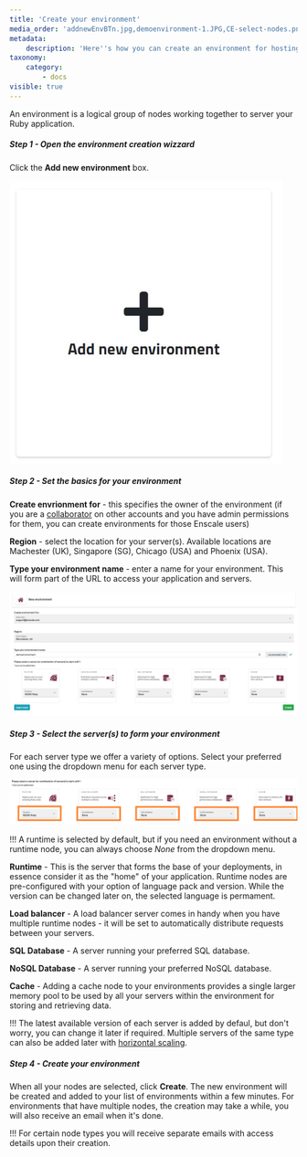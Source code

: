 ```yaml
---
title: 'Create your environment'
media_order: 'addnewEnvBTn.jpg,demoenvironment-1.JPG,CE-select-nodes.png'
metadata:
    description: 'Here''s how you can create an environment for hosting your Ruby application on Enscale.'
taxonomy:
    category:
        - docs
visible: true
---
```


An environment is a logical group of nodes working together to server your Ruby application. 

##### Step 1 - Open the environment creation wizzard

Click the **Add new environment** box.

![](addnewEnvBTn.jpg)

##### Step 2 - Set the basics for your environment

**Create envrionment for** - this specifies the owner of the environment (if you are a [collaborator](/features/collaboration) on other accounts and you have admin permissions for them, you can create environments for those Enscale users)

**Region** - select the location for your server(s). Available locations are Machester (UK), Singapore (SG), Chicago (USA) and Phoenix (USA).

**Type your environment name** - enter a name for your environment. This will form part of the URL to access your application and servers.

![](demoenvironment-1.JPG)


##### Step 3 - Select the server(s) to form your environment

For each server type we offer a variety of options. Select your preferred one using the dropdown menu for each server type.

![](CE-select-nodes.png)

!!! A runtime is selected by default, but if you need an environment without a runtime node, you can always choose *None* from the dropdown menu.

**Runtime** - This is the server that forms the base of your deployments, in essence consider it as the "home" of your application. Runtime nodes are pre-configured with your option of language pack and version. While the version can be changed later on, the selected language is permament.

**Load balancer** - A load balancer server comes in handy when you have multiple runtime nodes - it will be set to automatically distribute requests between your servers.

**SQL Database** - A server running your preferred SQL database.

**NoSQL Database** - A server running your preferred NoSQL database.

**Cache** - Adding a cache node to your environments provides a single larger memory pool to be used by all your servers within the environment for storing and retrieving data.

!!! The latest available version of each server is added by defaul, but don't worry, you can change it later if required. Multiple servers of the same type can also be added later with [horizontal scaling](/features/horizontal-scaling).


##### Step 4 - Create your environment

When all your nodes are selected, click **Create**. The new environment will be created and added to your list of environments within a few minutes. For environments that have multiple nodes, the creation may take a while, you will also receive an email when it's done.

!!! For certain node types you will receive separate emails with access details upon their creation.

